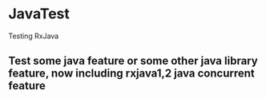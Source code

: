 # JavaTest
Testing RxJava


## Test some java feature or some other java library feature, now including rxjava1,2 java concurrent feature
